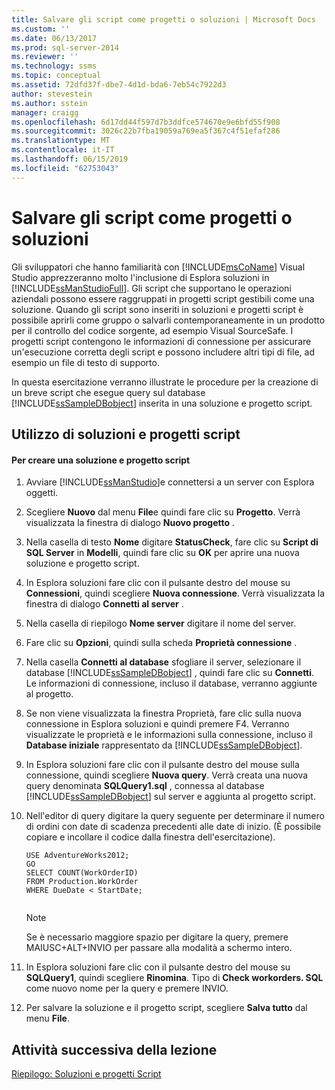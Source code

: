 ```yaml
---
title: Salvare gli script come progetti o soluzioni | Microsoft Docs
ms.custom: ''
ms.date: 06/13/2017
ms.prod: sql-server-2014
ms.reviewer: ''
ms.technology: ssms
ms.topic: conceptual
ms.assetid: 72dfd37f-dbe7-4d1d-bda6-7eb54c7922d3
author: stevestein
ms.author: sstein
manager: craigg
ms.openlocfilehash: 6d17dd44f597d7b3ddfce574670e9e6bfd55f908
ms.sourcegitcommit: 3026c22b7fba19059a769ea5f367c4f51efaf286
ms.translationtype: MT
ms.contentlocale: it-IT
ms.lasthandoff: 06/15/2019
ms.locfileid: "62753043"
---
```

# <a name="save-scripts-as-projects-or-solutions"></a>Salvare gli script come progetti o soluzioni
  Gli sviluppatori che hanno familiarità con [!INCLUDE[msCoName](../../includes/msconame-md.md)] Visual Studio apprezzeranno molto l'inclusione di Esplora soluzioni in [!INCLUDE[ssManStudioFull](../../includes/ssmanstudiofull-md.md)]. Gli script che supportano le operazioni aziendali possono essere raggruppati in progetti script gestibili come una soluzione. Quando gli script sono inseriti in soluzioni e progetti script è possibile aprirli come gruppo o salvarli contemporaneamente in un prodotto per il controllo del codice sorgente, ad esempio Visual SourceSafe. I progetti script contengono le informazioni di connessione per assicurare un'esecuzione corretta degli script e possono includere altri tipi di file, ad esempio un file di testo di supporto.  
  
 In questa esercitazione verranno illustrate le procedure per la creazione di un breve script che esegue query sul database [!INCLUDE[ssSampleDBobject](../../includes/sssampledbobject-md.md)] inserita in una soluzione e progetto script.  
  
## <a name="using-script-projects-and-solutions"></a>Utilizzo di soluzioni e progetti script  
  
#### <a name="to-create-a-script-project-and-solution"></a>Per creare una soluzione e progetto script  
  
1.  Avviare [!INCLUDE[ssManStudio](../../includes/ssmanstudio-md.md)]e connettersi a un server con Esplora oggetti.  
  
2.  Scegliere **Nuovo** dal menu **File**e quindi fare clic su **Progetto**. Verrà visualizzata la finestra di dialogo **Nuovo progetto** .  
  
3.  Nella casella di testo **Nome** digitare **StatusCheck**, fare clic su **Script di SQL Server** in **Modelli**, quindi fare clic su **OK** per aprire una nuova soluzione e progetto script.  
  
4.  In Esplora soluzioni fare clic con il pulsante destro del mouse su **Connessioni**, quindi scegliere **Nuova connessione**. Verrà visualizzata la finestra di dialogo **Connetti al server** .  
  
5.  Nella casella di riepilogo **Nome server** digitare il nome del server.  
  
6.  Fare clic su **Opzioni**, quindi sulla scheda **Proprietà connessione** .  
  
7.  Nella casella **Connetti al database** sfogliare il server, selezionare il database [!INCLUDE[ssSampleDBobject](../../includes/sssampledbobject-md.md)] , quindi fare clic su **Connetti**. Le informazioni di connessione, incluso il database, verranno aggiunte al progetto.  
  
8.  Se non viene visualizzata la finestra Proprietà, fare clic sulla nuova connessione in Esplora soluzioni e quindi premere F4. Verranno visualizzate le proprietà e le informazioni sulla connessione, incluso il **Database iniziale** rappresentato da [!INCLUDE[ssSampleDBobject](../../includes/sssampledbobject-md.md)].  
  
9. In Esplora soluzioni fare clic con il pulsante destro del mouse sulla connessione, quindi scegliere **Nuova query**. Verrà creata una nuova query denominata **SQLQuery1.sql** , connessa al database [!INCLUDE[ssSampleDBobject](../../includes/sssampledbobject-md.md)] sul server e aggiunta al progetto script.  
  
10. Nell'editor di query digitare la query seguente per determinare il numero di ordini con date di scadenza precedenti alle date di inizio. (È possibile copiare e incollare il codice dalla finestra dell'esercitazione).  
  
    ```  
    USE AdventureWorks2012;  
    GO  
    SELECT COUNT(WorkOrderID)  
    FROM Production.WorkOrder  
    WHERE DueDate < StartDate;  
  
    ```  
  
    > [!NOTE]  
    >  Se è necessario maggiore spazio per digitare la query, premere MAIUSC+ALT+INVIO per passare alla modalità a schermo intero.  
  
11. In Esplora soluzioni fare clic con il pulsante destro del mouse su **SQLQuery1**, quindi scegliere **Rinomina**. Tipo di **Check workorders. SQL** come nuovo nome per la query e premere INVIO.  
  
12. Per salvare la soluzione e il progetto script, scegliere **Salva tutto** dal menu **File**.  
  
## <a name="next-task-in-lesson"></a>Attività successiva della lezione  
 [Riepilogo: Soluzioni e progetti Script](lesson-3-4-summary-solutions-and-script-projects.md)  
  
  
